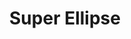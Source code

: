 ---
layout: project
title: Super Ellipse
image: /images/projects/superellipse.png
description: Allows for manipulation of the superellipse with a slider. A superellipse (A.K.A. Lamé curve) is a closed curve which preserves symmetry along both of its axes.
scripts:
  - common/p5.js
  - common/p5.dom.js
  - Superellipse/sketch.js
---
